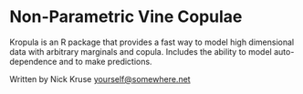 # Non-Parametric Vine Copulae

Kropula is an R package that provides a fast way to model high dimensional data with arbitrary marginals and copula. Includes the ability to model auto-dependence and to make predictions.

Written by Nick Kruse <yourself@somewhere.net>
